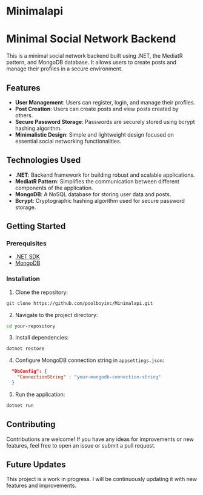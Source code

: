 # Minimalapi

# Minimal Social Network Backend

This is a minimal social network backend built using .NET, the MediatR pattern, and MongoDB database. It allows users to create posts and manage their profiles in a secure environment.

## Features

- **User Management**: Users can register, login, and manage their profiles.
- **Post Creation**: Users can create posts and view posts created by others.
- **Secure Password Storage**: Passwords are securely stored using bcrypt hashing algorithm.
- **Minimalistic Design**: Simple and lightweight design focused on essential social networking functionalities.

## Technologies Used

- **.NET**: Backend framework for building robust and scalable applications.
- **MediatR Pattern**: Simplifies the communication between different components of the application.
- **MongoDB**: A NoSQL database for storing user data and posts.
- **Bcrypt**: Cryptographic hashing algorithm used for secure password storage.

## Getting Started

### Prerequisites

- [.NET SDK](https://dotnet.microsoft.com/download)
- [MongoDB](https://www.mongodb.com/)

### Installation

1. Clone the repository:

```bash
git clone https://github.com/poolboyinc/Minimalapi.git
```

2. Navigate to the project directory:

```bash
cd your-repository
```

3. Install dependencies:

```bash
dotnet restore
```

4. Configure MongoDB connection string in `appsettings.json`:

```json
  "DbConfig": {
    "ConnectionString" : "your-mongodb-connection-string"
  }
```

5. Run the application:

```bash
dotnet run
```

## Contributing

Contributions are welcome! If you have any ideas for improvements or new features, feel free to open an issue or submit a pull request.

## Future Updates

This project is a work in progress. I will be continuously updating it with new features and improvements.


